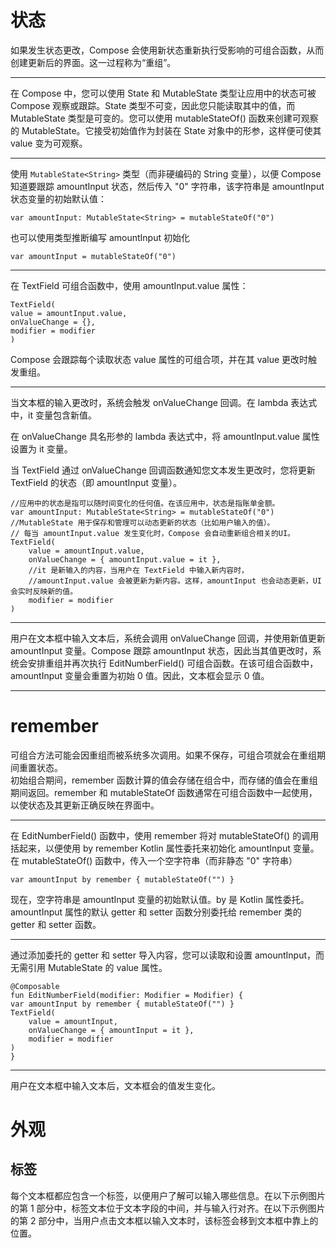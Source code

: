 # 状态
如果发生状态更改，Compose 会使用新状态重新执行受影响的可组合函数，从而创建更新后的界面。这一过程称为“重组”。
____
在 Compose 中，您可以使用 State 和 MutableState 类型让应用中的状态可被 Compose 观察或跟踪。State 类型不可变，因此您只能读取其中的值，而 MutableState 类型是可变的。您可以使用 mutableStateOf() 函数来创建可观察的 MutableState。它接受初始值作为封装在 State 对象中的形参，这样便可使其 value 变为可观察。
____
使用 `MutableState<String>` 类型（而非硬编码的 String 变量），以便 Compose 知道要跟踪 amountInput 状态，然后传入 "0" 字符串，该字符串是 amountInput 状态变量的初始默认值：

    var amountInput: MutableState<String> = mutableStateOf("0")

也可以使用类型推断编写 amountInput 初始化

    var amountInput = mutableStateOf("0")

____
在 TextField 可组合函数中，使用 amountInput.value 属性：

    TextField(
    value = amountInput.value,
    onValueChange = {},
    modifier = modifier
    )

Compose 会跟踪每个读取状态 value 属性的可组合项，并在其 value 更改时触发重组。
____
当文本框的输入更改时，系统会触发 onValueChange 回调。在 lambda 表达式中，it 变量包含新值。

在 onValueChange 具名形参的 lambda 表达式中，将 amountInput.value 属性设置为 it 变量。

当 TextField 通过 onValueChange 回调函数通知您文本发生更改时，您将更新 TextField 的状态（即 amountInput 变量）。

    //应用中的状态是指可以随时间变化的任何值。在该应用中，状态是指账单金额。
    var amountInput: MutableState<String> = mutableStateOf("0")
    //MutableState 用于保存和管理可以动态更新的状态（比如用户输入的值）。
    // 每当 amountInput.value 发生变化时，Compose 会自动重新组合相关的UI。
    TextField(
        value = amountInput.value,
        onValueChange = { amountInput.value = it },
        //it 是新输入的内容，当用户在 TextField 中输入新内容时，
        //amountInput.value 会被更新为新内容。这样，amountInput 也会动态更新，UI 会实时反映新的值。
        modifier = modifier
    )
____
用户在文本框中输入文本后，系统会调用 onValueChange 回调，并使用新值更新 amountInput 变量。Compose 跟踪 amountInput 状态，因此当其值更改时，系统会安排重组并再次执行 EditNumberField() 可组合函数。在该可组合函数中，amountInput 变量会重置为初始 0 值。因此，文本框会显示 0 值。
____
# remember
可组合方法可能会因重组而被系统多次调用。如果不保存，可组合项就会在重组期间重置状态。<br>
初始组合期间，remember 函数计算的值会存储在组合中，而存储的值会在重组期间返回。remember 和 mutableStateOf 函数通常在可组合函数中一起使用，以使状态及其更新正确反映在界面中。
____
在 EditNumberField() 函数中，使用 remember 将对 mutableStateOf() 的调用括起来，以便使用 by remember Kotlin 属性委托来初始化 amountInput 变量。<br>
在 mutableStateOf() 函数中，传入一个空字符串（而非静态 "0" 字符串）

    var amountInput by remember { mutableStateOf("") }

现在，空字符串是 amountInput 变量的初始默认值。by 是 Kotlin 属性委托。amountInput 属性的默认 getter 和 setter 函数分别委托给 remember 类的 getter 和 setter 函数。
____
通过添加委托的 getter 和 setter 导入内容，您可以读取和设置 amountInput，而无需引用 MutableState 的 value 属性。

    @Composable
    fun EditNumberField(modifier: Modifier = Modifier) {
    var amountInput by remember { mutableStateOf("") }
    TextField(
        value = amountInput,
        onValueChange = { amountInput = it },
        modifier = modifier
    )
    }
____
用户在文本框中输入文本后，文本框会的值发生变化。

# 外观

## 标签
每个文本框都应包含一个标签，以便用户了解可以输入哪些信息。在以下示例图片的第 1 部分中，标签文本位于文本字段的中间，并与输入行对齐。在以下示例图片的第 2 部分中，当用户点击文本框以输入文本时，该标签会移到文本框中靠上的位置。